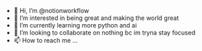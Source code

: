 - 👋 Hi, I’m @notionworkflow
- 👀 I’m interested in being great and making the world great
- 🌱 I’m currently learning more python and ai
- 💞️ I’m looking to collaborate on nothing bc im tryna stay focused
- 📫 How to reach me ...

<!---
notionworkflow/notionworkflow is a ✨ special ✨ repository because its `README.md` (this file) appears on your GitHub profile.
You can click the Preview link to take a look at your changes.
--->
